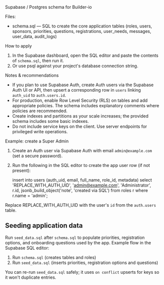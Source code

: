 Supabase / Postgres schema for Builder-io

Files:
- schema.sql — SQL to create the core application tables (roles, users, sponsors, priorities, questions, registrations, user_needs, messages, user_data, audit_logs)

How to apply
1) In the Supabase dashboard, open the SQL editor and paste the contents of `schema.sql`, then run it.
2) Or use psql against your project's database connection string.

Notes & recommendations
- If you plan to use Supabase Auth, create Auth users via the Supabase Auth UI or API, then upsert a corresponding row in `users` linking `auth_uid` to `auth.users.id`.
- For production, enable Row Level Security (RLS) on tables and add appropriate policies. The schema includes explanatory comments where policies are recommended.
- Create indexes and partitions as your scale increases; the provided schema includes some basic indexes.
- Do not include service keys on the client. Use server endpoints for privileged write operations.

Example: create a Super Admin
1) Create an Auth user via Supabase Auth with email `admin@example.com` (set a secure password).
2) Run the following in the SQL editor to create the app user row (if not present):

   insert into users (auth_uid, email, full_name, role_id, metadata)
     select 'REPLACE_WITH_AUTH_UID', 'admin@example.com', 'Administrator', r.id, jsonb_build_object('note', 'created via SQL')
     from roles r where r.name = 'admin';

Replace REPLACE_WITH_AUTH_UID with the user's `id` from the `auth.users` table.

Seeding application data
------------------------
Run `seed_data.sql` after `schema.sql` to populate priorities, registration options, and onboarding questions used by the app. Example flow in the Supabase SQL editor:

  1) Run `schema.sql` (creates tables and roles)
  2) Run `seed_data.sql` (inserts priorities, registration options and questions)

You can re-run `seed_data.sql` safely; it uses `on conflict` upserts for keys so it won't duplicate entries.
